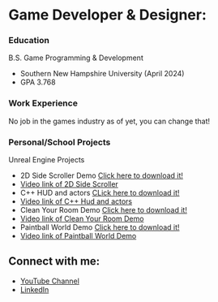 <h1>Game Developer & Designer:</h1>

### Education
B.S. Game Programming & Development 
- Southern New Hampshire University (April 2024)
- GPA 3.768
  
### Work Experience
No job in the games industry as of yet, you can change that!

### Personal/School Projects
Unreal Engine Projects

  - 2D Side Scroller Demo [Click here to download it!](https://github.com/MichaelMcCardell/MichaelMcCardell.github.io/tree/main/2D%20Side%20Scroller%20Demo)
  - [Video link of 2D Side Scroller](https://www.youtube.com/watch?v=KP_exP3hImA&t=7s&ab_channel=MichaelMcCardell)
  - C++ HUD and actors [CLick here to download it!](https://github.com/MichaelMcCardell/MichaelMcCardell.github.io/tree/main/C%2B%2B%20Hud%20Demonstration)
  - [Video link of C++ Hud and actors](https://www.youtube.com/watch?v=n6VMrL1VW34&ab_channel=MichaelMcCardell)
  - Clean Your Room Demo [Click here to download it!](https://github.com/MichaelMcCardell/MichaelMcCardell.github.io/tree/main/Clean%20Your%20Room%20Demo)
  - [Video link of Clean Your Room Demo](https://www.youtube.com/watch?v=oBb7NASvZ_0&ab_channel=MichaelMcCardell)
  - Paintball World Demo [Click here to download it!](https://github.com/MichaelMcCardell/MichaelMcCardell.github.io/tree/main/Paintball%20World%20Demo)
  - [Video link of Paintball World Demo](https://www.youtube.com/watch?v=wZSvrv_0dvc&ab_channel=MichaelMcCardell)

<h2>  Connect with me:</h2>

- [YouTube Channel](https://www.youtube.com/channel/UCa9EKmvJXg4BZbcPRzUDkvg)
- [LinkedIn](https://www.linkedin.com/in/michael-mccardell-964955246/)
